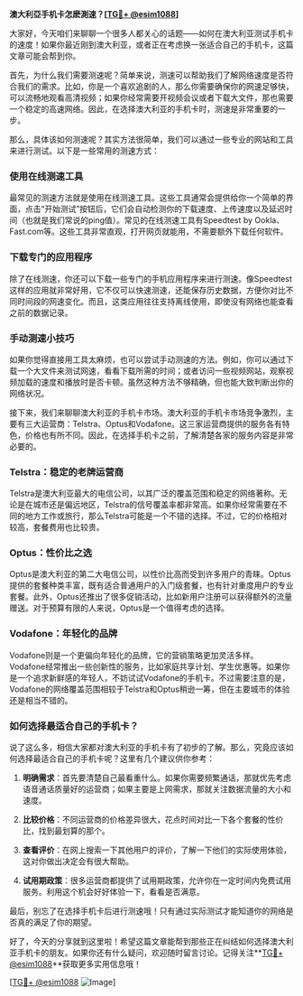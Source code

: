 **澳大利亞手机卡怎麽測速？[[TG💪+ @esim1088](https://t.me/s/esim1088)]**

大家好，今天咱们来聊聊一个很多人都关心的话题——如何在澳大利亚测试手机卡的速度！如果你最近刚到澳大利亚，或者正在考虑换一张适合自己的手机卡，这篇文章可能会帮到你。

首先，为什么我们需要测速呢？简单来说，测速可以帮助我们了解网络速度是否符合我们的需求。比如，你是一个喜欢追剧的人，那么你需要确保你的网速足够快，可以流畅地观看高清视频；如果你经常需要开视频会议或者下载大文件，那也需要一个稳定的高速网络。因此，在选择澳大利亚的手机卡时，测速是非常重要的一步。

那么，具体该如何测速呢？其实方法很简单，我们可以通过一些专业的网站和工具来进行测试。以下是一些常用的测速方式：

### 使用在线测速工具

最常见的测速方法就是使用在线测速工具。这些工具通常会提供给你一个简单的界面，点击“开始测试”按钮后，它们会自动检测你的下载速度、上传速度以及延迟时间（也就是我们常说的ping值）。常见的在线测速工具有Speedtest by Ookla、Fast.com等。这些工具非常直观，打开网页就能用，不需要额外下载任何软件。

### 下载专门的应用程序

除了在线测速，你还可以下载一些专门的手机应用程序来进行测速。像Speedtest这样的应用就非常好用，它不仅可以快速测速，还能保存历史数据，方便你对比不同时间段的网速变化。而且，这类应用往往支持离线使用，即使没有网络也能查看之前的数据记录。

### 手动测速小技巧

如果你觉得直接用工具太麻烦，也可以尝试手动测速的方法。例如，你可以通过下载一个大文件来测试网速，看看下载所需的时间；或者访问一些视频网站，观察视频加载的速度和播放时是否卡顿。虽然这种方法不够精确，但也能大致判断出你的网络状况。

接下来，我们来聊聊澳大利亚的手机卡市场。澳大利亚的手机卡市场竞争激烈，主要有三大运营商：Telstra、Optus和Vodafone。这三家运营商提供的服务各有特色，价格也有所不同。因此，在选择手机卡之前，了解清楚各家的服务内容是非常必要的。

### Telstra：稳定的老牌运营商

Telstra是澳大利亚最大的电信公司，以其广泛的覆盖范围和稳定的网络著称。无论是在城市还是偏远地区，Telstra的信号覆盖率都非常高。如果你经常需要在不同的地方工作或旅行，那么Telstra可能是一个不错的选择。不过，它的价格相对较高，套餐费用也比较贵。

### Optus：性价比之选

Optus是澳大利亚的第二大电信公司，以性价比高而受到许多用户的青睐。Optus提供的套餐种类丰富，既有适合普通用户的入门级套餐，也有针对重度用户的专业套餐。此外，Optus还推出了很多促销活动，比如新用户注册可以获得额外的流量赠送。对于预算有限的人来说，Optus是一个值得考虑的选择。

### Vodafone：年轻化的品牌

Vodafone则是一个更偏向年轻化的品牌，它的营销策略更加灵活多样。Vodafone经常推出一些创新性的服务，比如家庭共享计划、学生优惠等。如果你是一个追求新鲜感的年轻人，不妨试试Vodafone的手机卡。不过需要注意的是，Vodafone的网络覆盖范围相较于Telstra和Optus稍逊一筹，但在主要城市的体验还是相当不错的。

### 如何选择最适合自己的手机卡？

说了这么多，相信大家都对澳大利亚的手机卡有了初步的了解。那么，究竟应该如何选择最适合自己的手机卡呢？这里有几个建议供你参考：

1. **明确需求**：首先要清楚自己最看重什么。如果你需要频繁通话，那就优先考虑语音通话质量好的运营商；如果主要是上网需求，那就关注数据流量的大小和速度。

2. **比较价格**：不同运营商的价格差异很大，花点时间对比一下各个套餐的性价比，找到最划算的那个。

3. **查看评价**：在网上搜索一下其他用户的评价，了解一下他们的实际使用体验，这对你做出决定会有很大帮助。

4. **试用期政策**：很多运营商都提供了试用期政策，允许你在一定时间内免费试用服务。利用这个机会好好体验一下，看看是否满意。

最后，别忘了在选择手机卡后进行测速哦！只有通过实际测试才能知道你的网络是否真的满足了你的期望。

好了，今天的分享就到这里啦！希望这篇文章能帮到那些正在纠结如何选择澳大利亚手机卡的朋友。如果你还有什么疑问，欢迎随时留言讨论。记得关注**[TG💪+ @esim1088](https://t.me/s/esim1088)**获取更多实用信息哦！

[[TG💪+ @esim1088](https://t.me/s/esim1088) ![Image](https://i.postimg.cc/4NQfJmqS/Snipaste-2025-05-13-00-14-12.png)]